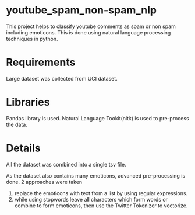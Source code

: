 # youtube_spam_non-spam_nlp

This project helps to classify youtube comments as spam or non spam including emoticons. This is done using natural language processing techniques in python.

# Requirements

Large dataset was collected from UCI dataset. 

# Libraries

Pandas library is used. Natural Language Tookit(nltk) is used to pre-process the data. 

# Details

All the dataset was combined into a single tsv file.

As the dataset also contains many emoticons, advanced pre-processing is done.
2 approaches were taken
1) replace the emoticons with text from a list by using regular expressions.
2) while using stopwords leave all characters which form words or combine to form emoticons, then use the Twitter Tokenizer to vectorize.

